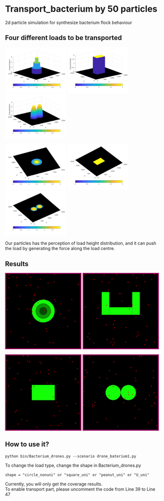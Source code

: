 # Transport_bacterium by 50 particles
2d particle simulation for synthesize bacterium flock behaviour

## Four different loads to be transported
<p float="left">
  <img src="https://github.com/wawachen/Transport_bacterium/blob/master/bin/circle.png" width="200" />
  <img src="https://github.com/wawachen/Transport_bacterium/blob/master/bin/square.png" width="200" /> 
  <img src="https://github.com/wawachen/Transport_bacterium/blob/master/bin/peanut.png" width="200" />
</p>

<p float="left">
  <img src="https://github.com/wawachen/Transport_bacterium/blob/master/bin/circle1.png" width="200" />
  <img src="https://github.com/wawachen/Transport_bacterium/blob/master/bin/square1.png" width="200" /> 
  <img src="https://github.com/wawachen/Transport_bacterium/blob/master/bin/peanut1.png" width="200" />
</p>

Our particles has the perception of load height distribution, and it can push the load by generating the force along the load centre.

## Results
<p float="left">
<img src="https://github.com/wawachen/Transport_bacterium/blob/master/ezgif.com-gif-maker%20(1).gif" width="250" height="250"/>
<img src="https://github.com/wawachen/Transport_bacterium/blob/master/ezgif.com-gif-maker%20(2).gif" width="250" height="250"/>
</p>
<p float="left">
<img src="https://github.com/wawachen/Transport_bacterium/blob/master/ezgif.com-gif-maker%20(3).gif" width="250" height="250"/>
<img src="https://github.com/wawachen/Transport_bacterium/blob/master/ezgif.com-gif-maker.gif" width="250" height="250"/>
</p>

## How to use it?
```
python bin/Bacterium_drones.py --scenario drone_baterium1.py
```
To change the load type, change the shape in Bacterium_drones.py 
```
shape = "circle_nonuni" or "square_uni" or "peanut_uni" or "U_uni"
```
Currently, you will only get the coverage results. </br>
To enable transport part, please uncomment the code from Line 39 to Line 47

